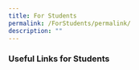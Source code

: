 ```yaml
---
title: For Students
permalink: /ForStudents/permalink/
description: ""
---
```

### Useful Links for Students